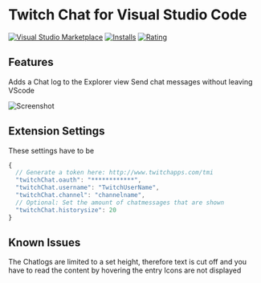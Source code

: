 # Twitch Chat for Visual Studio Code

[![Visual Studio Marketplace](https://img.shields.io/vscode-marketplace/v/hammster1911.twitch-chat.svg)](https://marketplace.visualstudio.com/items?itemName=hammster1911.twitch-chat)
[![Installs](https://img.shields.io/vscode-marketplace/d/hammster1911.twitch-chat.svg)](https://marketplace.visualstudio.com/items?itemName=hammster1911.twitch-chat)
[![Rating](https://img.shields.io/vscode-marketplace/r/hammster1911.twitch-chat.svg)](https://marketplace.visualstudio.com/items?itemName=hammster1911.twitch-chat)

## Features

Adds a Chat log to the Explorer view
Send chat messages without leaving VScode

![Screenshot](https://github.com/hammster1911/twitch-chat/raw/master/media/example.png "Screenshot showing the twitch-chat extension")


## Extension Settings

These settings have to be 

```js
{
  // Generate a token here: http://www.twitchapps.com/tmi
  "twitchChat.oauth": "************",
  "twitchChat.username": "TwitchUserName",
  "twitchChat.channel": "channelname",
  // Optional: Set the amount of chatmessages that are shown
  "twitchChat.historysize": 20
}
```
## Known Issues

The Chatlogs are limited to a set height, therefore text is cut off and you have to read the content by hovering the entry
Icons are not displayed